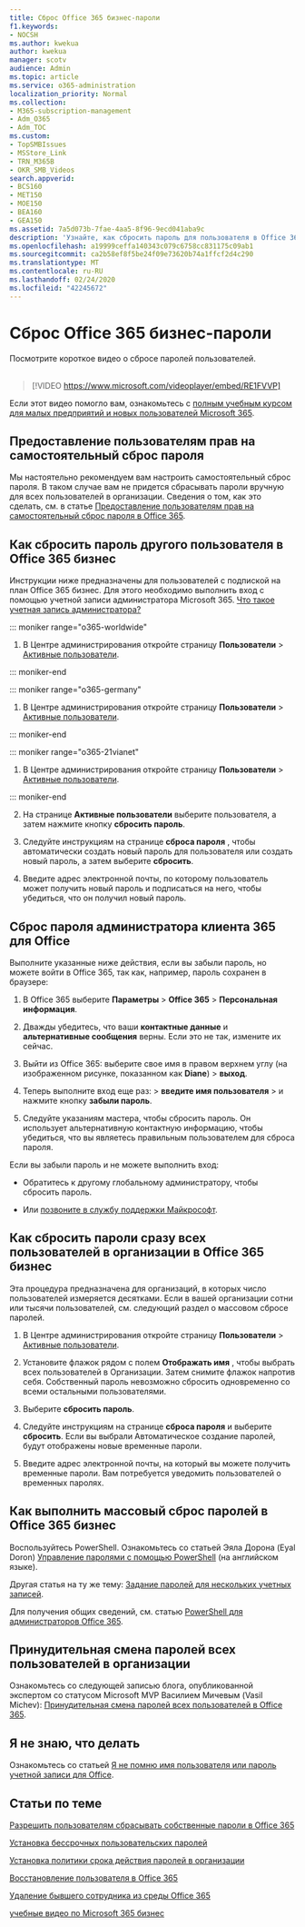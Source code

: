 ```yaml
---
title: Сброс Office 365 бизнес-пароли
f1.keywords:
- NOCSH
ms.author: kwekua
author: kwekua
manager: scotv
audience: Admin
ms.topic: article
ms.service: o365-administration
localization_priority: Normal
ms.collection:
- M365-subscription-management
- Adm_O365
- Adm_TOC
ms.custom:
- TopSMBIssues
- MSStore_Link
- TRN_M365B
- OKR_SMB_Videos
search.appverid:
- BCS160
- MET150
- MOE150
- BEA160
- GEA150
ms.assetid: 7a5d073b-7fae-4aa5-8f96-9ecd041aba9c
description: 'Узнайте, как сбросить пароль для пользователя в Office 365 Business Subscription. '
ms.openlocfilehash: a19999ceffa140343c079c6758cc831175c09ab1
ms.sourcegitcommit: ca2b58ef8f5be24f09e73620b74a1ffcf2d4c290
ms.translationtype: MT
ms.contentlocale: ru-RU
ms.lasthandoff: 02/24/2020
ms.locfileid: "42245672"
---
```

# <a name="reset-office-365-business-passwords"></a>Сброс Office 365 бизнес-пароли

Посмотрите короткое видео о сбросе паролей пользователей.<br><br>

> [!VIDEO https://www.microsoft.com/videoplayer/embed/RE1FVVP] 

Если этот видео помогло вам, ознакомьтесь с [полным учебным курсом для малых предприятий и новых пользователей Microsoft 365](https://support.office.com/article/6ab4bbcd-79cf-4000-a0bd-d42ce4d12816).
  
## <a name="let-users-reset-their-own-passwords"></a>Предоставление пользователям прав на самостоятельный сброс пароля

Мы настоятельно рекомендуем вам настроить самостоятельный сброс пароля. В таком случае вам не придется сбрасывать пароли вручную для всех пользователей в организации. Сведения о том, как это сделать, см. в статье [Предоставление пользователям прав на самостоятельный сброс пароля в Office 365](let-users-reset-passwords.md).
  
## <a name="reset-an-office-365-business-password-for-someone-else"></a>Как сбросить пароль другого пользователя в Office 365 бизнес

Инструкции ниже предназначены для пользователей с подпиской на план Office 365 бизнес. Для этого необходимо выполнить вход с помощью учетной записи администратора Microsoft 365. [Что такое учетная запись администратора?](../admin-overview/admin-overview.md)

 
::: moniker range="o365-worldwide"

1. В Центре администрирования откройте страницу **Пользователи** \> <a href="https://go.microsoft.com/fwlink/p/?linkid=834822" target="_blank">Активные пользователи</a>.

::: moniker-end

::: moniker range="o365-germany"

1. В Центре администрирования откройте страницу **Пользователи** \> <a href="https://go.microsoft.com/fwlink/p/?linkid=847686" target="_blank">Активные пользователи</a>.

::: moniker-end

::: moniker range="o365-21vianet"

1. В Центре администрирования откройте страницу **Пользователи** \> <a href="https://go.microsoft.com/fwlink/p/?linkid=850628" target="_blank">Активные пользователи</a>.

::: moniker-end

2. На странице **Активные пользователи** выберите пользователя, а затем нажмите кнопку **сбросить пароль**.
    
3. Следуйте инструкциям на странице **сброса пароля** , чтобы автоматически создать новый пароль для пользователя или создать новый пароль, а затем выберите **сбросить**.  
    
4. Введите адрес электронной почты, по которому пользователь может получить новый пароль и подписаться на него, чтобы убедиться, что он получил новый пароль.
 
  
## <a name="reset-my-office-365-tenant-admin-password"></a>Сброс пароля администратора клиента 365 для Office

Выполните указанные ниже действия, если вы забыли пароль, но можете войти в Office 365, так как, например, пароль сохранен в браузере: 
    
1. В Office 365 выберите **Параметры** \> **Office 365** \> **Персональная информация**. 
          
2. Дважды убедитесь, что ваши **контактные данные** и **альтернативные сообщения** верны. Если это не так, измените их сейчас. 
        
3. Выйти из Office 365: выберите свое имя в правом верхнем углу (на изображенном рисунке, показанном как **Diane**) \> **выход**. 
        
4. Теперь выполните вход еще раз: \> **введите имя пользователя** \> и нажмите кнопку **забыли пароль**. 
    
5. Следуйте указаниям мастера, чтобы сбросить пароль. Он использует альтернативную контактную информацию, чтобы убедиться, что вы являетесь правильным пользователем для сброса пароля. 
    
Если вы забыли пароль и не можете выполнить вход: 
    
- Обратитесь к другому глобальному администратору, чтобы сбросить пароль.
    
- Или [позвоните в службу поддержки Майкрософт](https://support.office.com/article/contact-support-for-business-products-admin-help-32a17ca7-6fa0-4870-8a8d-e25ba4ccfd4b?ui=en-US&amp;rs=en-US&amp;ad=US#ID0EAADAAA=Phone_support_). 
    
## <a name="reset-all-office-365-business-passwords-for-everyone-in-your-organization-at-the-same-time"></a>Как сбросить пароли сразу всех пользователей в организации в Office 365 бизнес
<a name="bkmk_forgot"> </a>

Эта процедура предназначена для организаций, в которых число пользователей измеряется десятками. Если в вашей организации сотни или тысячи пользователей, см. следующий раздел о массовом сбросе паролей.
  
1. В Центре администрирования откройте страницу **Пользователи** \> <a href="https://go.microsoft.com/fwlink/p/?linkid=834822" target="_blank">Активные пользователи</a>.
    
2. Установите флажок рядом с полем **Отображать имя** , чтобы выбрать всех пользователей в Организации. Затем снимите флажок напротив себя. Собственный пароль невозможно сбросить одновременно со всеми остальными пользователями.
    
3. Выберите **сбросить пароль**. 

4. Следуйте инструкциям на странице **сброса пароля** и выберите **сбросить**.  Если вы выбрали Автоматическое создание паролей, будут отображены новые временные пароли.   
    
5. Введите адрес электронной почты, на который вы можете получить временные пароли. Вам потребуется уведомить пользователей о временных паролях.
    

  
## <a name="reset-office-365-business-passwords-in-bulk"></a>Как выполнить массовый сброс паролей в Office 365 бизнес
<a name="bkmk_forgot"> </a>

Воспользуйтесь PowerShell. Ознакомьтесь со статьей Эяла Дорона (Eyal Doron) [Управление паролями с помощью PowerShell](https://go.microsoft.com/fwlink/?linkid=853696) (на английском языке).
  
Другая статья на ту же тему: [Задание паролей для нескольких учетных записей](https://support.office.com/article/014fc912-bee1-461d-ad00-56b80428b907.aspx#bkmk_password).
  
Для получения общих сведений, см. статью [PowerShell для администраторов Office 365](https://support.office.com/article/40fdcbd4-c34f-42ab-8678-8b3751137ef1.aspx).
  
## <a name="force-a-password-change-for-all-users-in-your-business"></a>Принудительная смена паролей всех пользователей в организации
<a name="bkmk_forgot"> </a>

Ознакомьтесь со следующей записью блога, опубликованной экспертом со статусом Microsoft MVP Василием Мичевым (Vasil Michev): [Принудительная смена паролей всех пользователей в Office 365](https://go.microsoft.com/fwlink/?linkid=853693).
  
## <a name="im-lost"></a>Я не знаю, что делать
<a name="bkmk_forgot"> </a>

Ознакомьтесь со статьей [Я не помню имя пользователя или пароль учетной записи для Office](https://support.office.com/article/eba0b4a2-c0ae-472c-99f6-bc63ee2425a8?wt.mc_id=SCL_reset-passwords_AdmHlp).
  
## <a name="related-articles"></a>Статьи по теме
<a name="bkmk_forgot"> </a>
  
[Разрешить пользователям сбрасывать собственные пароли в Office 365](let-users-reset-passwords.md)

[Установка бессрочных пользовательских паролей](set-password-to-never-expire.md)

[Установка политики срока действия паролей в организации](../manage/set-password-expiration-policy.md)

[Восстановление пользователя в Office 365](restore-user.md)

[Удаление бывшего сотрудника из среды Office 365](remove-former-employee.md)

[учебные видео по Microsoft 365 бизнес](https://support.office.com/article/6ab4bbcd-79cf-4000-a0bd-d42ce4d12816)
